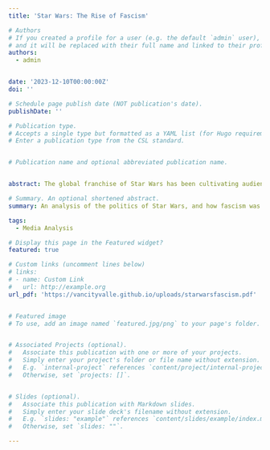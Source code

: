 ```yaml
---
title: 'Star Wars: The Rise of Fascism'

# Authors
# If you created a profile for a user (e.g. the default `admin` user), write the username (folder name) here
# and it will be replaced with their full name and linked to their profile.
authors:
  - admin


date: '2023-12-10T00:00:00Z'
doi: ''

# Schedule page publish date (NOT publication's date).
publishDate: ''

# Publication type.
# Accepts a single type but formatted as a YAML list (for Hugo requirements).
# Enter a publication type from the CSL standard.


# Publication name and optional abbreviated publication name.


abstract: The global franchise of Star Wars has been cultivating audiences for almost 50 years. An intergalactic epic illustrating the dichotomy of good versus evil in a medium universal to all. However, underlying the tones of the extravagant space battles is a political dramatization of how a democracy falls prey to fascism. Focusing specifically on Episodes 1-3, an analysis of the politics of the Galactic Senate and Emperor Palpatine was contrasted to the the rise of Hitler's Nazi Party prior to the Second World War. 

# Summary. An optional shortened abstract.
summary: An analysis of the politics of Star Wars, and how fascism was able to fester in a democracy. Specific analysis was conducted on the Prequel trilogy, then compared to the Nazi Party in the Second World War.

tags:
  - Media Analysis

# Display this page in the Featured widget?
featured: true

# Custom links (uncomment lines below)
# links:
# - name: Custom Link
#   url: http://example.org
url_pdf: 'https://vancityvalle.github.io/uploads/starwarsfascism.pdf'


# Featured image
# To use, add an image named `featured.jpg/png` to your page's folder.


# Associated Projects (optional).
#   Associate this publication with one or more of your projects.
#   Simply enter your project's folder or file name without extension.
#   E.g. `internal-project` references `content/project/internal-project/index.md`.
#   Otherwise, set `projects: []`.


# Slides (optional).
#   Associate this publication with Markdown slides.
#   Simply enter your slide deck's filename without extension.
#   E.g. `slides: "example"` references `content/slides/example/index.md`.
#   Otherwise, set `slides: ""`.

---
```





